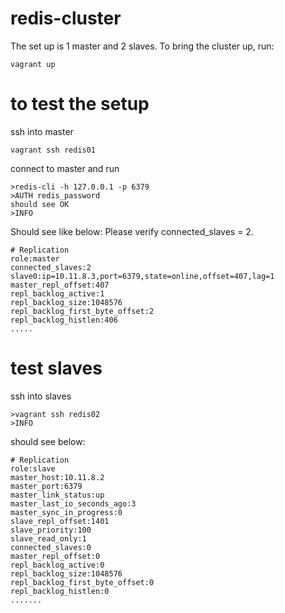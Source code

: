 # redis-cluster

The set up is 1 master and 2 slaves. 
To bring the cluster up, run:
```
vagrant up
```
# to test the setup 
ssh into master 
```
vagrant ssh redis01
```
connect to master and run
```
>redis-cli -h 127.0.0.1 -p 6379
>AUTH redis_password
should see OK
>INFO
```
Should see like below:
Please verify connected_slaves = 2.
```
# Replication
role:master
connected_slaves:2
slave0:ip=10.11.8.3,port=6379,state=online,offset=407,lag=1
master_repl_offset:407
repl_backlog_active:1
repl_backlog_size:1048576
repl_backlog_first_byte_offset:2
repl_backlog_histlen:406
.....
```
# test  slaves
ssh into slaves
```
>vagrant ssh redis02
>INFO
```
should see below:

```
# Replication
role:slave
master_host:10.11.8.2
master_port:6379
master_link_status:up
master_last_io_seconds_ago:3
master_sync_in_progress:0
slave_repl_offset:1401
slave_priority:100
slave_read_only:1
connected_slaves:0
master_repl_offset:0
repl_backlog_active:0
repl_backlog_size:1048576
repl_backlog_first_byte_offset:0
repl_backlog_histlen:0
.......
```
